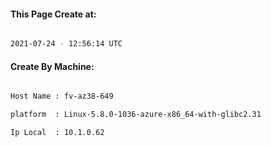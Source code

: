 
   
#### This Page Create at:

```bash

2021-07-24 - 12:56:14 UTC

```

#### Create By Machine:

```bash

Host Name : fv-az38-649

platform  : Linux-5.8.0-1036-azure-x86_64-with-glibc2.31

Ip Local  : 10.1.0.62

```

